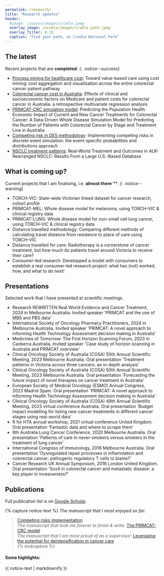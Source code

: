```yaml
---
permalink: /research/
title: "Research updates"
header:
  #image: /assets/images/cradle.jpeg
  overlay_image: /assets/images/cradle_path.jpeg
  overlay_filter: 0.15
  caption: "Find your path, at Cradle National Park"
---
```


## The latest
Recent projects that are **completed**:
{: .notice--success}

- [Process mining for healthcare cost](https://bmcmedresmethodol.biomedcentral.com/articles/10.1186/s12874-024-02446-5): Toward value-based care using cost mining: cost aggregation and visualization across the entire colorectal cancer patient pathway
- [Colorectal cancer cost in Australia](https://bmjopen.bmj.com/content/14/12/e081483): Effects of clinical and socioeconomic factors on Medicare and patient costs for colorectal cancer in Australia: a retrospective multivariate regression analysis
- [PRIMCAT-CRC simulation model](https://doi.org/10.1016/j.jval.2024.06.006): Predicting the Population Health Economic Impact of Current and New Cancer Treatments for Colorectal Cancer: A Data-Driven Whole Disease Simulation Model for Predicting the Number of Patients with Colorectal Cancer by Stage and Treatment Line in Australia 
- [Competing risk in DES methodology](https://www.frontiersin.org/journals/pharmacology/articles/10.3389/fphar.2023.1255021/full): Implementing competing risks in discrete event simulation: the event-specific probabilities and distributions approach 
- [NSCLC treatment patterns](https://doi.org/10.1016/j.jtocrr.2024.100662): Real-World Treatment and Outcomes in ALK-Rearranged NSCLC: Results From a Large U.S.-Based Database 

## What is coming up?
Current projects that I am finalising, i.e. **almost there**`**: 
{: .notice--warning}

- TORCH-VIC: State-wide Victorian linked dataset for cancer research, cohort profile
- PRIMCAT-MEL: Whole disease model for melanoma, using TORCH-VIC & clinical registry data
- PRIMCAT-LUNG: Whole disease model for non-small cell lung cancer, using TORCH-VIC & clinical registry data
- Distance travelled methodology: Comparing different methods of calculating travel distance from residence to place of care using TORCH-VIC 
- Distance travelled for care: Radiotherapy is a cornerstone of cancer treatment, but how much do patients travel around Victoria to receive their care?
- Consumer-led research: Developped a model with consumers to establish a real consumer-led research project: what has (not) worked, how, and what to do next!

## Presentations
Selected work that I have presented at scientific meetings.

- Research REWRITTEN Real World Evidence and Cancer Treatment, 2024 in Melbourne Australia. Invited speaker 'PRIMCAT and the use of MBS and PBS data'
- International Society of Oncology Pharmacy Practitioners, 2024 in Melbourne Australia. Invited speaker 'PRIMCAT: A novel approach to informing Health Technology Assessment decision making in Australia'
- Medicines of Tomorrow: The First Horizon Scanning Forum, 2023 in Canberra Australia. Invited speaker 'Case study of horizon scanning in Australia and PRIMCAT overview'
- Clinical Oncology Society of Australia (COSA) 50th Annual Scientific Meeting, 2023 Melbourne Australia. Oral presentation 'Treatment patterns in Victoria across three cancers: an in-depth analysis'
- Clinical Oncology Society of Australia (COSA) 50th Annual Scientific Meeting, 2023 Melbourne Australia. Oral presentation 'Forecasting the future impact of novel therapies on cancer treatment in Australia'
- European Society of Medical Oncology (ESMO) Annual Congress, 2023 Madrid Spain. Oral presentation 'PRIMCAT: A novel approach to informing Health Technology Assessment decision making in Australia'
- Clinical Oncology Society of Australia (COSA) 48th Annual Scientific Meeting, 2023 virtual conference Australia. Oral presentation 'Budget impact modelling for listing new cancer treatments in different cancer stages using real-world data' 
- R for HTA annual workshop, 2021 virtual conference United Kingdom. Oral presentation 'Fantastic data and where to scrape them'
- 8th Australia Lung Cancer Conference, 2020 Melbourne Australia. Oral presentation 'Patterns of care in never-smokers versus smokers in the treatment of lung cancer'
- International Congress of Immunology, 2016 Melbourne Australia. Oral presentation 'Dysregulated repair processes in inflammation and colorectal cancer; pathogenic regulatory T cells to blame?'
- Cancer Research UK Annual Symposium, 2016 London United Kingdom. Oral presentation 'Sox4 in colorectal cancer and metastatic disease: a key player in invasiveness?' 


## Publications
Full publication list is on [Google Scholar](https://scholar.google.com/citations?hl=en&user=Q8wsyjEAAAAJ&view_op=list_works&sortby=pubdate).

{% capture notice-text %}
*The manuscript that I most enjoyed so far:* 
> [Competing risks implementation](https://www.frontiersin.org/journals/pharmacology/articles/10.3389/fphar.2023.1255021/full) </br>
*The manuscript that took me forever to finish & write:* 
>[The PRIMCAT-CRC model](https://doi.org/10.1016/j.jval.2024.06.006) </br>
*The manuscript that I am most proud of as a supervisor:* 
> [Leveraging the potential for deintensification in cancer care](https://www.nature.com/articles/s43018-024-00827-9) </br>
{% endcapture %}

<div class="notice--info">
  <h4 class="no_toc">Some highlights:</h4>
  {{ notice-text | markdownify }}
</div>
